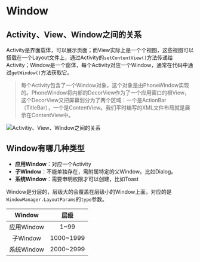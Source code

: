 # Window

## Activity、View、Window之间的关系

Activity是界面载体，可以展示页面；而View实际上是一个个视图，这些视图可以搭载在一个Layout文件上，通过Activity的`setContentView()`方法传递给Activity；Window是一个窗体，每个Activity对应一个Window，通常在代码中通过`getWindow()`方法获取它。

> 每个Activity包含了一个Window对象，这个对象是由PhoneWindow实现的。PhoneWindow将内部的DecorView作为了一个应用窗口的根View，这个DecorView又把屏幕划分为了两个区域：一个是ActionBar（TitleBar），一个是ContentView。我们平时编写的XML文件布局就是展示在ContentView中。

![Activitiy、View、Window之间的关系](https://s1.ax1x.com/2020/05/02/JjBNu9.png)

## Window有哪几种类型

* **应用Window**：对应一个Activity
* **子Window**：不能单独存在，需附属特定的父Window。比如Dialog。
* **系统Window**：需要申明权限才可以创建，比如Toast

Window是分层的，层级大的会覆盖在层级小的Window上面，对应的是`WindowManager.LayoutParams`的`type`参数。

| Window | 层级 |
| :--------------: | :-------------: |
| 应用Window |       1~99        |
| 子Window |       1000~1999        |
| 系统Window |       2000~2999        |